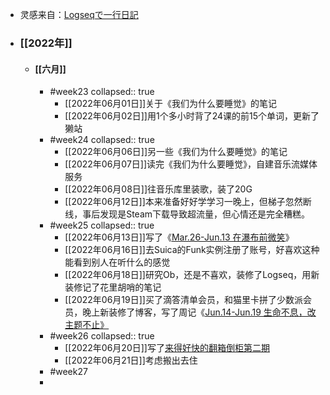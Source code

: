 - 灵感来自：[Logseqで一行日記](https://rashita.net/blog/?p=31027)
- ### [[2022年]]
	- #### [[六月]]
		- #week23
		  collapsed:: true
			- [[2022年06月01日]]关于《我们为什么要睡觉》的笔记
			- [[2022年06月02日]]用1个多小时背了24课的前15个单词，更新了獭站
		- #week24
		  collapsed:: true
			- [[2022年06月06日]]另一些《我们为什么要睡觉》的笔记
			- [[2022年06月07日]]读完《我们为什么要睡觉》，自建音乐流媒体服务
			- [[2022年06月08日]]往音乐库里装歌，装了20G
			- [[2022年06月12日]]本来准备好好学学习一晚上，但梯子忽然断线，事后发现是Steam下载导致超流量，但心情还是完全糟糕。
		- #week25
		  collapsed:: true
			- [[2022年06月13日]]写了《[Mar.26-Jun.13 在瀑布前微笑](https://mantyke.icu/weekly/2022/mar.26-jun.13/)》
			- [[2022年06月16日]]去Suica的Funk实例注册了账号，好喜欢这种能看到别人在听什么的感觉
			- [[2022年06月18日]]研究Ob，还是不喜欢，装修了Logseq，用新装修记了花里胡哨的笔记
			- [[2022年06月19日]]买了滴答清单会员，和猫里卡拼了少数派会员，晚上新装修了博客，写了周记《[Jun.14-Jun.19 生命不息，改主题不止》](https://mantyke.icu/weekly/2022/jun.14-jun.19/)
		- #week26
		  collapsed:: true
			- [[2022年06月20日]]写了[来得好快的翻箱倒柜第二期](https://mantyke.icu/weekly/2022/toybox-vol.2/)
			- [[2022年06月21日]]考虑搬出去住
		- #week27
		-